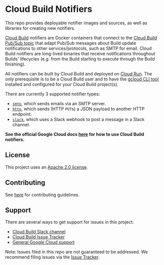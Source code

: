 # Cloud Build Notifiers

This repo provides deployable notifier images and sources, as well as libraries
for creating new notifiers.

[Cloud Build](https://cloud.google.com/cloud-build) notifiers are Docker
containers that connect to the
[Cloud Build Pub/Sub topic](https://cloud.google.com/cloud-build/docs/send-build-notifications)
that adapt Pub/Sub messages about Build update notifications to other
services/protocols, such as SMTP for email.
Cloud Build notifiers are long-lived binaries that receive notifications throughout
Builds' lifecycles (e.g. from the Build starting to execute through the Build finishing).

All notifiers can be built by Cloud Build and deployed on
[Cloud Run](https://cloud.google.com/run). The only prerequisite is to be a
Cloud Build user and to have the
[gcloud CLI tool](https://cloud.google.com/sdk/gcloud/) installed and configured
for your Cloud Build project(s).

There are currently 3 supported notifier types:

-   [`smtp`](./smtp/README.md), which sends emails via an SMTP server.
-   [`http`](./http/README.md), which sends (HTTP `PUT`s) a JSON payload to
    another HTTP endpoint.
-   [`slack`](./slack/README.md), which uses a Slack webhook to post a message
    in a Slack channel.

**See the official Google Cloud docs
[here](https://cloud.google.com/cloud-build/docs/configure-notifications) for how to use Cloud Build notifiers.**

## License

This project uses an [Apache 2.0 license](./LICENSE.txt).

## Contributing

See [here](./CONTRIBUTING.md) for contributing guidelines.

## Support

There are several ways to get support for issues in this project:

-   [Cloud Build Slack channel](https://googlecloud-community.slack.com/archives/C4KCRJL4D)
-   [Cloud Build Issue Tracker](https://issuetracker.google.com/issues/new?component=190802&template=1162743)
-   [General Google Cloud support](https://cloud.google.com/cloud-build/docs/getting-support)

Note: Issues filed in this repo are not guaranteed to be addressed.
We recommend filing issues via the [Issue Tracker](https://issuetracker.google.com/issues/new?component=190802&template=1162743).

